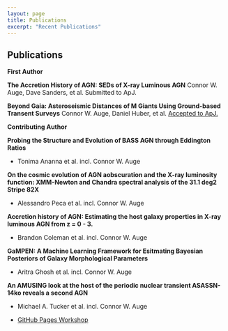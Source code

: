 ```yaml
---
layout: page
title: Publications
excerpt: "Recent Publications"
---
```


## Publications

<!-- A list is also available [online](https://scholar.google.co.uk/citations?user=LTOTl0YAAAAJ) -->

__First Author__

**The Accretion History of AGN: SEDs of X-ray Luminous AGN**
Connor W. Auge, Dave Sanders, et al.
Submitted to ApJ.

**Beyond Gaia: Asteroseismic Distances of M Giants Using Ground-based Transent Surveys**
Connor W. Auge, Daniel Huber, et al.
[Accepted to ApJ.](https://ui.adsabs.harvard.edu/abs/2020AJ....160...18A/abstract)

__Contributing Author__

**Probing the Structure and Evolution of BASS AGN through Eddington Ratios**
- Tonima Ananna et al. incl. Connor W. Auge

**On the cosmic evolution of AGN aobscuration and the X-ray luminosity function: XMM-Newton and Chandra spectral analysis of the 31.1 deg2 Stripe 82X**
- Alessandro Peca et al. incl. Connor W. Auge

**Accretion history of AGN: Estimating the host galaxy properties in X-ray luminous AGN from z = 0 - 3.**
- Brandon Coleman et al. incl. Connor W. Auge

**GaMPEN: A Machine Learning Framework for Esitmating Bayesian Posteriors of Galaxy Morphological Parameters**
- Aritra Ghosh et al. incl. Connor W. Auge

**An AMUSING look at the host of the periodic nuclear transient ASASSN-14ko reveals a second AGN**
- Michael A. Tucker et al. incl. Connor W. Auge

- [GitHub Pages Workshop](https://github.com/BioData-Club/githubPagesTutorial)
